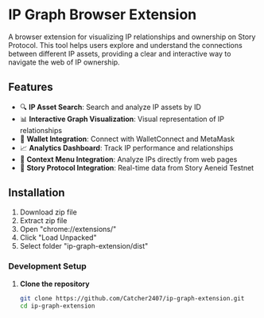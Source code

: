 # IP Graph Browser Extension

A browser extension for visualizing IP relationships and ownership on Story Protocol. This tool helps users explore and understand the connections between different IP assets, providing a clear and interactive way to navigate the web of IP ownership.

## Features

- 🔍 **IP Asset Search**: Search and analyze IP assets by ID
- 📊 **Interactive Graph Visualization**: Visual representation of IP relationships
- 💼 **Wallet Integration**: Connect with WalletConnect and MetaMask
- 📈 **Analytics Dashboard**: Track IP performance and relationships
- 🎯 **Context Menu Integration**: Analyze IPs directly from web pages
- 🔗 **Story Protocol Integration**: Real-time data from Story Aeneid Testnet

## Installation
   1. Download zip file
   2. Extract zip file
   3. Open "chrome://extensions/"
   4. Click "Load Unpacked"
   5. Select folder "ip-graph-extension/dist"

### Development Setup

1. **Clone the repository**
   ```bash
   git clone https://github.com/Catcher2407/ip-graph-extension.git
   cd ip-graph-extension